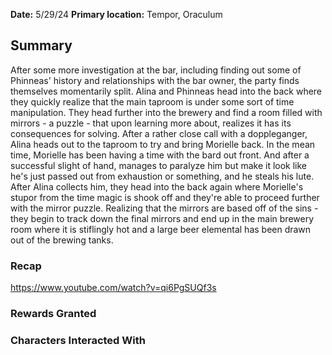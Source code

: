 **Date:** 5/29/24
**Primary location:** Tempor, Oraculum

## Summary

After some more investigation at the bar, including finding out some of Phinneas' history and relationships with the bar owner, the party finds themselves momentarily split. Alina and Phinneas head into the back where they quickly realize that the main taproom is under some sort of time manipulation. They head further into the brewery and find a room filled with mirrors - a puzzle - that upon learning more about, realizes it has its consequences for solving. After a rather close call with a doppleganger, Alina heads out to the taproom to try and bring Morielle back. In the mean time, Morielle has been having a time with the bard out front. And after a successful slight of hand, manages to paralyze him but make it look like he's just passed out from exhaustion or something, and he steals his lute. After Alina collects him, they head into the back again where Morielle's stupor from the time magic is shook off and they're able to proceed further with the mirror puzzle. Realizing that the mirrors are based off of the sins - they begin to track down the final mirrors and end up in the main brewery room where it is stiflingly hot and a large beer elemental has been drawn out of the brewing tanks.

### Recap

https://www.youtube.com/watch?v=qi6PgSUQf3s

### Rewards Granted

### Characters Interacted With